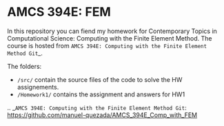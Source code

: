 AMCS 394E: FEM
==============

In this repository you can fiend my homework for Contemporary Topics in Computational Science: Computing with the Finite Element Method.
The course is hosted from `AMCS 394E: Computing with the Finite Element Method Git`_.

The folders:
 - `/src/` contain the source files of the code to solve the HW assignements.
 - `/Homework1/` contains the assignment and answers for HW1


.. _`AMCS 394E: Computing with the Finite Element Method Git`: https://github.com/manuel-quezada/AMCS_394E_Comp_with_FEM
